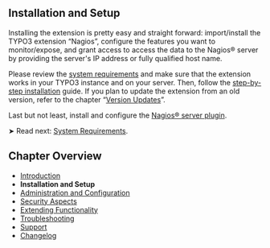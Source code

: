 ## Installation and Setup

Installing the extension is pretty easy and straight forward: import/install the TYPO3 extension “Nagios”, configure the features you want to monitor/expose, and grant access to access the data to the Nagios® server by providing the server's IP address or fully qualified host name.

Please review the [system requirements](SystemRequirements/Index.md) and make sure that the extension works in your TYPO3 instance and on your server. Then, follow the [step-by-step installation](StepByStep/Index.md) guide. If you plan to update the extension from an old version, refer to the chapter “[Version Updates](VersionUpdates/Index.md)”.

Last but not least, install and configure the [Nagios® server plugin](NagiosServerPlugin/Index.md).

➤ Read next: [System Requirements](SystemRequirements/Index.md).

## Chapter Overview

- [Introduction](../Introduction/Index.md)
- **Installation and Setup**
- [Administration and Configuration](../AdministrationAndConfiguration/Index.md)
- [Security Aspects](../SecurityAspects/Index.md)
- [Extending Functionality](../ExtendingFunctionality/Index.md)
- [Troubleshooting](../Troubleshooting/Index.md)
- [Support](../Support/Index.md)
- [Changelog](../Changelog/Index.md)
